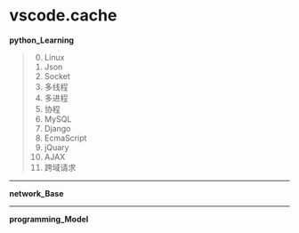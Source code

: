 # vscode.cache
**python_Learning**

> 0. Linux
> 1. Json
> 2. Socket
> 3. 多线程
> 4. 多进程
> 5. 协程
> 6. MySQL
> 7. Django
> 8. EcmaScript
> 9. jQuary
> 10. AJAX
> 11. 跨域请求

***
**network_Base**
***
**programming_Model**